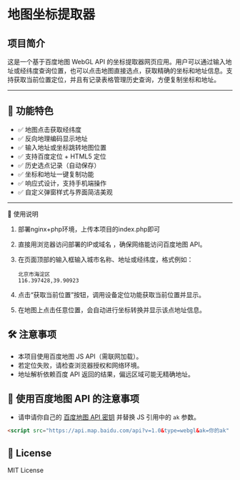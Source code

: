 # 地图坐标提取器

## 项目简介

这是一个基于百度地图 WebGL API 的坐标提取器网页应用。用户可以通过输入地址或经纬度查询位置，也可以点击地图直接选点，获取精确的坐标和地址信息。支持获取当前位置定位，并且有记录表格管理历史查询，方便复制坐标和地址。

---

## 🌟 功能特色

- ✅ 地图点击获取经纬度
- ✅ 反向地理编码显示地址
- ✅ 输入地址或坐标跳转地图位置
- ✅ 支持百度定位 + HTML5 定位
- ✅ 历史选点记录（自动保存）
- ✅ 坐标和地址一键复制功能
- ✅ 响应式设计，支持手机端操作
- ✅ 自定义弹窗样式与界面简洁美观

---

🚀 使用说明

1. 部署nginx+php环境，上传本项目的index.php即可<br>
2. 直接用浏览器访问部署的IP或域名 ，确保网络能访问百度地图 API。<br>
3. 在页面顶部的输入框输入城市名称、地址或经纬度，格式例如：<br>
   
   ```
   北京市海淀区
   116.397428,39.90923
   ```
4. 点击“获取当前位置”按钮，调用设备定位功能获取当前位置并显示。<br>
5. 在地图上点击任意位置，会自动进行坐标转换并显示该点地址信息。<br>


## 🛠 注意事项

- 本项目使用百度地图 JS API（需联网加载）。
- 若定位失败，请检查浏览器授权和网络环境。
- 地址解析依赖百度 API 返回的结果，偏远区域可能无精确地址。

## 🔑 使用百度地图 API 的注意事项

- 请申请你自己的 [百度地图 API 密钥](https://lbsyun.baidu.com/) 并替换 JS 引用中的 `ak` 参数。
```html
<script src="https://api.map.baidu.com/api?v=1.0&type=webgl&ak=你的ak" async defer></script>
```

## 📄 License

MIT License
